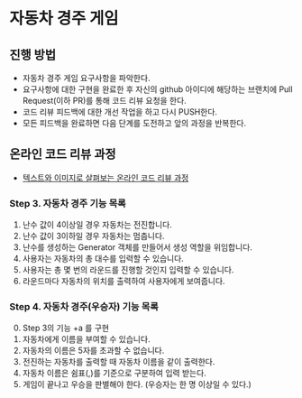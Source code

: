 # 자동차 경주 게임
## 진행 방법
* 자동차 경주 게임 요구사항을 파악한다.
* 요구사항에 대한 구현을 완료한 후 자신의 github 아이디에 해당하는 브랜치에 Pull Request(이하 PR)를 통해 코드 리뷰 요청을 한다.
* 코드 리뷰 피드백에 대한 개선 작업을 하고 다시 PUSH한다.
* 모든 피드백을 완료하면 다음 단계를 도전하고 앞의 과정을 반복한다.

## 온라인 코드 리뷰 과정
* [텍스트와 이미지로 살펴보는 온라인 코드 리뷰 과정](https://github.com/next-step/nextstep-docs/tree/master/codereview)

### Step 3. 자동차 경주 기능 목록
1. 난수 값이 4이상일 경우 자동차는 전진합니다.
2. 난수 값이 3이하일 경우 자동차는 멈춥니다.
3. 난수를 생성하는 Generator 객체를 만들어서 생성 역할을 위임합니다.
4. 사용자는 자동차의 총 대수를 입력할 수 있습니다.
5. 사용자는 총 몇 번의 라운드를 진행할 것인지 입력할 수 있습니다.
6. 라운드마다 자동차의 위치를 출력하여 사용자에게 보여줍니다.

### Step 4. 자동차 경주(우승자) 기능 목록
0. Step 3의 기능 +a 를 구현
1. 자동차에게 이름을 부여할 수 있습니다.
2. 자동차의 이름은 5자를 초과할 수 없습니다.
3. 전진하는 자동차를 출력할 때 자동차 이름을 같이 출력한다.
4. 자동차 이름은 쉼표(,)를 기준으로 구분하여 입력 받는다.
5. 게임이 끝나고 우승을 판별해야 한다. (우승자는 한 명 이상일 수 있다.)